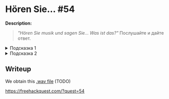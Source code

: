 # Hören Sie... #54
**Description:**

> *"Hören Sie musik und sagen Sie... Was ist das?"*  Послушайте и дайте ответ.

<details>
 <summary>Подсказка 1</summary>

```
То что вы слышите еще не ответ.
```
</details>

<details>
 <summary>Подсказка 2</summary>
  
```
Полученное слово повторите дважды (без пробелов).
```
</details>

## Writeup

We obtain this [.wav file](/files/file.wav)
(TODO)

https://freehackquest.com/?quest=54
